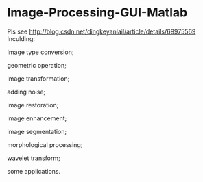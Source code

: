 # Image-Processing-GUI-Matlab
Pls see http://blog.csdn.net/dingkeyanlail/article/details/69975569
Inculding:

Image type conversion;

geometric operation;

image transformation;

adding noise;

image restoration;

image enhancement;

image segmentation;

morphological processing;

wavelet transform;

some applications.
